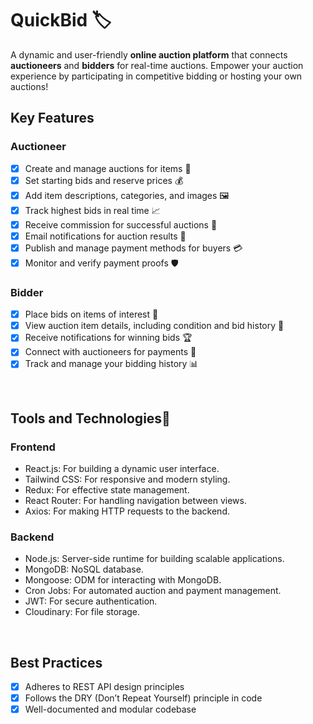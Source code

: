 # QuickBid 🏷️

A dynamic and user-friendly **online auction platform** that connects **auctioneers** and **bidders** for real-time auctions. Empower your auction experience by participating in competitive bidding or hosting your own auctions!

## Key Features

### Auctioneer 
- [x] Create and manage auctions for items 📝
- [x] Set starting bids and reserve prices 💰
- [x] Add item descriptions, categories, and images 🖼️
- [x] Track highest bids in real time 📈
- [x] Receive commission for successful auctions 💼
- [x] Email notifications for auction results 📧
- [x] Publish and manage payment methods for buyers 💳
- [x] Monitor and verify payment proofs 🛡️

### Bidder 
- [x] Place bids on items of interest 💸
- [x] View auction item details, including condition and bid history 🔎
- [x] Receive notifications for winning bids 🏆
- [x] Connect with auctioneers for payments 🧾
- [x] Track and manage your bidding history 📊

<br/>

## Tools and Technologies🚀

### **Frontend**
- React.js: For building a dynamic user interface.
- Tailwind CSS: For responsive and modern styling.
- Redux: For effective state management.
- React Router: For handling navigation between views.
- Axios: For making HTTP requests to the backend.

### **Backend**
- Node.js: Server-side runtime for building scalable applications.
- MongoDB: NoSQL database.
- Mongoose: ODM for interacting with MongoDB.
- Cron Jobs: For automated auction and payment management.
- JWT: For secure authentication.
- Cloudinary: For file storage.

<br/>

## Best Practices

- [x] Adheres to REST API design principles
- [x] Follows the DRY (Don’t Repeat Yourself) principle in code
- [x] Well-documented and modular codebase
